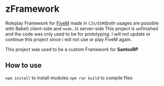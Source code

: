 # zFramework
Roleplay Framework for [FiveM](https://github.com/citizenfx/fivem) made in `CJS/ESM`(both usages are possible with Babel) client-side and `node.JS` server-side
This project is unfinished and the code was only used to be for prototyping. I will not update or continue this project since i will not use or play FiveM again.

This project was used to be a custom Framework for **SantosRP**


## How to use
`npm install` to install modules
`npm run build` to compile files
